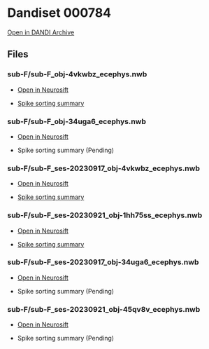 # Dandiset 000784

[Open in DANDI Archive](https://dandiarchive.org/dandiset/000784)

## Files


### sub-F/sub-F_obj-4vkwbz_ecephys.nwb

- [Open in Neurosift](https://flatironinstitute.github.io/neurosift/?p=/nwb&url=https://api.dandiarchive.org/api/assets/9a62deaf-fb56-4103-aadd-e883ce5eced1/download/&dandisetId=000784&dandisetVersion=draft)


- [Spike sorting summary](https://figurl.org/f?v=npm://@fi-sci/figurl-dandi-vis@0.1/dist&d=%7B%22nh5%22:%22https://neurosift.org/dendro-outputs/c031e7bd.782297c3/output%22%7D&label=sub-F/sub-F_obj-4vkwbz_ecephys.nwb/spike_sorting_summary.nh5)




### sub-F/sub-F_obj-34uga6_ecephys.nwb

- [Open in Neurosift](https://flatironinstitute.github.io/neurosift/?p=/nwb&url=https://api.dandiarchive.org/api/assets/e23c28cc-780d-44d4-89a9-72ff0cb910c1/download/&dandisetId=000784&dandisetVersion=draft)


- Spike sorting summary (Pending)




### sub-F/sub-F_ses-20230917_obj-4vkwbz_ecephys.nwb

- [Open in Neurosift](https://flatironinstitute.github.io/neurosift/?p=/nwb&url=https://api.dandiarchive.org/api/assets/1eb689ce-e1f1-4717-8074-03ee50e6d70a/download/&dandisetId=000784&dandisetVersion=draft)


- [Spike sorting summary](https://figurl.org/f?v=npm://@fi-sci/figurl-dandi-vis@0.1/dist&d=%7B%22nh5%22:%22https://neurosift.org/dendro-outputs/c031e7bd.1124b5c3/output%22%7D&label=sub-F/sub-F_ses-20230917_obj-4vkwbz_ecephys.nwb/spike_sorting_summary.nh5)




### sub-F/sub-F_ses-20230921_obj-1hh75ss_ecephys.nwb

- [Open in Neurosift](https://flatironinstitute.github.io/neurosift/?p=/nwb&url=https://api.dandiarchive.org/api/assets/d582b54f-f593-4dd0-a901-a1dac2513f6f/download/&dandisetId=000784&dandisetVersion=draft)


- [Spike sorting summary](https://figurl.org/f?v=npm://@fi-sci/figurl-dandi-vis@0.1/dist&d=%7B%22nh5%22:%22https://neurosift.org/dendro-outputs/c031e7bd.3c7e6719/output%22%7D&label=sub-F/sub-F_ses-20230921_obj-1hh75ss_ecephys.nwb/spike_sorting_summary.nh5)




### sub-F/sub-F_ses-20230917_obj-34uga6_ecephys.nwb

- [Open in Neurosift](https://flatironinstitute.github.io/neurosift/?p=/nwb&url=https://api.dandiarchive.org/api/assets/a04169c9-3f75-4dfa-b870-992cfccbde9a/download/&dandisetId=000784&dandisetVersion=draft)


- Spike sorting summary (Pending)




### sub-F/sub-F_ses-20230921_obj-45qv8v_ecephys.nwb

- [Open in Neurosift](https://flatironinstitute.github.io/neurosift/?p=/nwb&url=https://api.dandiarchive.org/api/assets/14823ed5-a036-46fc-8a48-a3aca466d986/download/&dandisetId=000784&dandisetVersion=draft)


- Spike sorting summary (Pending)



